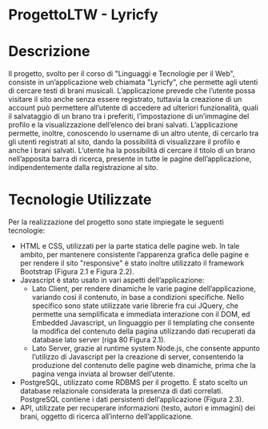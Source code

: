 # ProgettoLTW - Lyricfy

# Descrizione
Il progetto, svolto per il corso di "Linguaggi e Tecnologie per il Web", consiste in un’applicazione web chiamata "Lyricfy", che permette agli utenti di cercare testi di brani musicali.
L’applicazione prevede che l’utente possa visitare il sito anche senza essere registrato, tuttavia la creazione di un account può permettere all’utente di accedere ad ulteriori funzionalità, quali il salvataggio di un brano tra i preferiti, l’impostazione di un’immagine del profilo e la visualizzazione dell’elenco dei brani salvati.
L’applicazione permette, inoltre, conoscendo lo username di un altro utente, di cercarlo tra gli utenti registrati al sito, dando la possibilità di visualizzare il profilo e anche i brani salvati.
L’utente ha la possibilità di cercare il titolo di un brano nell’apposita barra di ricerca, presente in tutte le pagine dell’applicazione, indipendentemente dalla registrazione al sito.

# Tecnologie Utilizzate
Per la realizzazione del progetto sono state impiegate le seguenti tecnologie:
* HTML e CSS, utilizzati per la parte statica delle pagine web. In tale ambito, per mantenere consistente l’apparenza grafica delle pagine e per rendere il sito "responsive" è stato inoltre utilizzato il framework Bootstrap (Figura 2.1 e
Figura 2.2).
* Javascript è stato usato in vari aspetti dell’applicazione:
    * Lato Client, per rendere dinamiche le varie pagine dell’applicazione, variando così il contenuto, in base a condizioni specifiche. Nello specifico sono state utilizzate varie librerie fra cui JQuery, che permette una semplificata e immediata interazione con il DOM, ed Embedded Javascript, un linguaggio per il templating che consente la modifica del contenuto della pagina utilizzando dati recuperati da database lato server (riga 80 Figura 2.1).
    * Lato Server, grazie al runtime system Node.js, che consente appunto l’utilizzo di Javascript per la creazione di server, consentendo la produzione del contenuto delle pagine web dinamiche, prima che la pagina venga inviata al browser dell’utente.
* PostgreSQL, utilizzato come RDBMS per il progetto. È stato scelto un database relazionale considerata la presenza di dati correlati. PostgreSQL contiene i dati persistenti dell’applicazione (Figura 2.3).
* API, utilizzate per recuperare informazioni (testo, autori e immagini) dei brani, oggetto di ricerca all’interno dell’applicazione.
